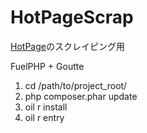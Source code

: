 # HotPageScrap

[HotPage](http://www.jec.ac.jp/design-w/)のスクレイピング用  

FuelPHP + Goutte  


1. cd /path/to/project_root/
2. php composer.phar update
3. oil r install
4. oil r entry

